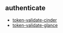 
## authenticate
- [token-validate-cinder](https://godleon.github.io/osp_test_results/0.2.76/authenticate/token-validate-cinder.html)
- [token-validate-glance](https://godleon.github.io/osp_test_results/0.2.76/authenticate/token-validate-glance.html)

